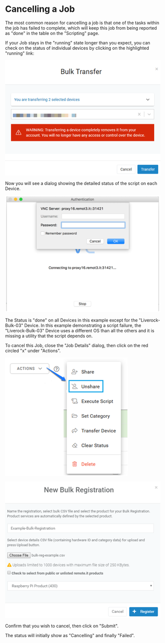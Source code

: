# Cancelling a Job

The most common reason for cancelling a job is that one of the tasks within the job has failed to complete, which will keep this job from being reported as "done" in the table on the "Scripting" page.

If your Job stays in the "running" state longer than you expect, you can check on the status of individual devices by clicking on the highlighted "running" link:

![](../../.gitbook/assets/image%20%28161%29.png)

Now you will see a dialog showing the detailed status of the script on each Device.

![](../../.gitbook/assets/image%20%28106%29.png)

The Status is "done" on all Devices in this example except for the "Liverock-Bulk-03" Device.  In this example demonstrating a script failure, the "Liverock-Bulk-03" Device uses a different OS than all the others and it is missing a utility that the script depends on.

To cancel this Job, close the "Job Details" dialog, then click on the red circled "x" under "Actions".

![](../../.gitbook/assets/image%20%2821%29.png)

![](../../.gitbook/assets/image%20%28286%29.png)

Confirm that you wish to cancel, then click on "Submit".

The status will initially show as "Cancelling" and finally "Failed".

